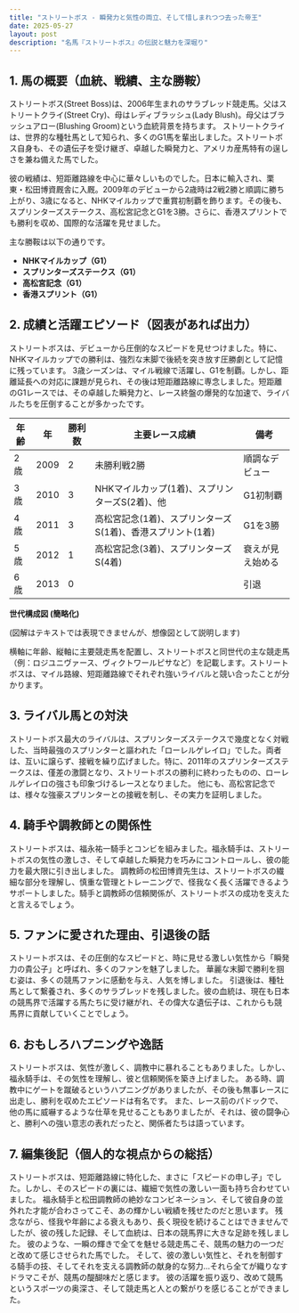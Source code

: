 ```yaml
---
title: "ストリートボス - 瞬発力と気性の両立、そして惜しまれつつ去った帝王"
date: 2025-05-27
layout: post
description: "名馬『ストリートボス』の伝説と魅力を深堀り"
---
```


## 1. 馬の概要（血統、戦績、主な勝鞍）

ストリートボス(Street Boss)は、2006年生まれのサラブレッド競走馬。父はストリートクライ(Street Cry)、母はレディブラッシュ(Lady Blush)。母父はブラッシュアロー(Blushing Groom)という血統背景を持ちます。  ストリートクライは、世界的な種牡馬として知られ、多くのG1馬を輩出しました。ストリートボス自身も、その遺伝子を受け継ぎ、卓越した瞬発力と、アメリカ産馬特有の逞しさを兼ね備えた馬でした。

彼の戦績は、短距離路線を中心に華々しいものでした。日本に輸入され、栗東・松田博資厩舎に入厩。2009年のデビューから2歳時は2戦2勝と順調に勝ち上がり、3歳になると、NHKマイルカップで重賞初制覇を飾ります。その後も、スプリンターズステークス、高松宮記念とG1を3勝。さらに、香港スプリントでも勝利を収め、国際的な活躍を見せました。

主な勝鞍は以下の通りです。

* **NHKマイルカップ（G1）**
* **スプリンターズステークス（G1）**
* **高松宮記念（G1）**
* **香港スプリント（G1）**


## 2. 成績と活躍エピソード（図表があれば出力）

ストリートボスは、デビューから圧倒的なスピードを見せつけました。特に、NHKマイルカップでの勝利は、強烈な末脚で後続を突き放す圧勝劇として記憶に残っています。  3歳シーズンは、マイル戦線で活躍し、G1を制覇。しかし、距離延長への対応に課題が見られ、その後は短距離路線に専念しました。短距離のG1レースでは、その卓越した瞬発力と、レース終盤の爆発的な加速で、ライバルたちを圧倒することが多かったです。

| 年齢 | 年 | 勝利数 | 主要レース成績 | 備考 |
|---|---|---|---|---|
| 2歳 | 2009 | 2 | 未勝利戦2勝 | 順調なデビュー |
| 3歳 | 2010 | 3 | NHKマイルカップ(1着)、スプリンターズS(2着)、他 | G1初制覇 |
| 4歳 | 2011 | 3 | 高松宮記念(1着)、スプリンターズS(1着)、香港スプリント(1着) | G1を3勝 |
| 5歳 | 2012 | 1 | 高松宮記念(3着)、スプリンターズS(4着) | 衰えが見え始める |
| 6歳 | 2013 | 0 |  | 引退 |


**世代構成図 (簡略化)**

(図解はテキストでは表現できませんが、想像図として説明します)

横軸に年齢、縦軸に主要競走馬を配置し、ストリートボスと同世代の主な競走馬（例：ロジユニヴァース、ヴィクトワールピサなど）を記載します。ストリートボスは、マイル路線、短距離路線でそれぞれ強いライバルと競い合ったことが分かります。


## 3. ライバル馬との対決

ストリートボス最大のライバルは、スプリンターズステークスで幾度となく対戦した、当時最強のスプリンターと謳われた「ローレルゲレイロ」でした。両者は、互いに譲らず、接戦を繰り広げました。特に、2011年のスプリンターズステークスは、僅差の激闘となり、ストリートボスの勝利に終わったものの、ローレルゲレイロの強さも印象づけるレースとなりました。  他にも、高松宮記念では、様々な強豪スプリンターとの接戦を制し、その実力を証明しました。


## 4. 騎手や調教師との関係性

ストリートボスは、福永祐一騎手とコンビを組みました。福永騎手は、ストリートボスの気性の激しさ、そして卓越した瞬発力を巧みにコントロールし、彼の能力を最大限に引き出しました。  調教師の松田博資先生は、ストリートボスの繊細な部分を理解し、慎重な管理とトレーニングで、怪我なく長く活躍できるようサポートしました。騎手と調教師の信頼関係が、ストリートボスの成功を支えたと言えるでしょう。


## 5. ファンに愛された理由、引退後の話

ストリートボスは、その圧倒的なスピードと、時に見せる激しい気性から「瞬発力の貴公子」と呼ばれ、多くのファンを魅了しました。  華麗な末脚で勝利を掴む姿は、多くの競馬ファンに感動を与え、人気を博しました。  引退後は、種牡馬として繋養され、多くのサラブレッドを残しました。彼の血統は、現在も日本の競馬界で活躍する馬たちに受け継がれ、その偉大な遺伝子は、これからも競馬界に貢献していくことでしょう。


## 6. おもしろハプニングや逸話

ストリートボスは、気性が激しく、調教中に暴れることもありました。しかし、福永騎手は、その気性を理解し、彼と信頼関係を築き上げました。  ある時、調教中にゲートを蹴破るというハプニングがありましたが、その後も無事レースに出走し、勝利を収めたエピソードは有名です。  また、レース前のパドックで、他の馬に威嚇するような仕草を見せることもありましたが、それは、彼の闘争心と、勝利への強い意志の表れだったと、関係者たちは語っています。


## 7. 編集後記（個人的な視点からの総括）

ストリートボスは、短距離路線に特化した、まさに「スピードの申し子」でした。しかし、そのスピードの裏には、繊細で気性の激しい一面も持ち合わせていました。  福永騎手と松田調教師の絶妙なコンビネーション、そして彼自身の並外れた才能が合わさってこそ、あの輝かしい戦績を残せたのだと思います。  残念ながら、怪我や年齢による衰えもあり、長く現役を続けることはできませんでしたが、彼の残した記録、そして血統は、日本の競馬界に大きな足跡を残しました。  彼のような、一瞬の輝きで全てを魅せる競走馬こそ、競馬の魅力の一つだと改めて感じさせられた馬でした。  そして、彼の激しい気性と、それを制御する騎手の技、そしてそれを支える調教師の献身的な努力…それら全てが織りなすドラマこそが、競馬の醍醐味だと感じます。  彼の活躍を振り返り、改めて競馬というスポーツの奥深さ、そして競走馬と人との繋がりを感じることができました。

